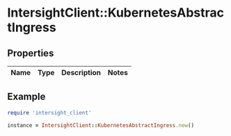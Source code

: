 # IntersightClient::KubernetesAbstractIngress

## Properties

| Name | Type | Description | Notes |
| ---- | ---- | ----------- | ----- |

## Example

```ruby
require 'intersight_client'

instance = IntersightClient::KubernetesAbstractIngress.new()
```

